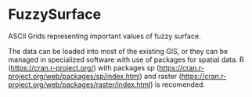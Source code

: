 # FuzzySurface
ASCII Grids representing important values of fuzzy surface. 

The data can be loaded into most of the existing GIS, or they can be managed in specialized software with use of packages for spatial data. R (https://cran.r-project.org/) with packages sp (https://cran.r-project.org/web/packages/sp/index.html) and raster (https://cran.r-project.org/web/packages/raster/index.html) is recomended.

